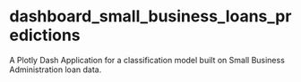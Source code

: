 # dashboard_small_business_loans_predictions
A Plotly Dash Application for a classification model built on Small Business Administration loan data.
